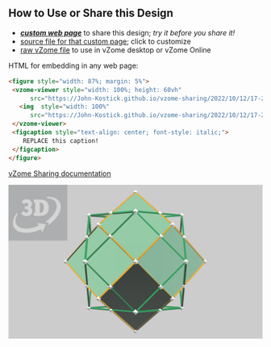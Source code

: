 
## How to Use or Share this Design

 - [***custom web page***][post] to share this design; *try it before you share it!*
 - [source file for that custom page][source]; click to customize
 - [raw vZome file][raw] to use in vZome desktop or vZome Online
 
 HTML for embedding in any web page:
 ```html
<figure style="width: 87%; margin: 5%">
  <vzome-viewer style="width: 100%; height: 60vh"
       src="https://John-Kostick.github.io/vzome-sharing/2022/10/12/17-21-57-Cubocta--RD--Dual/Cubocta--RD--Dual.vZome" >
    <img  style="width: 100%"
       src="https://John-Kostick.github.io/vzome-sharing/2022/10/12/17-21-57-Cubocta--RD--Dual/Cubocta--RD--Dual.png" >
  </vzome-viewer>
  <figcaption style="text-align: center; font-style: italic;">
     REPLACE this caption!
  </figcaption>
</figure>
 ```

[vZome Sharing documentation](https://vzome.github.io/vzome/sharing.html#how-it-works)

![Image](<Cubocta--RD--Dual.png>)


[post]: <https://John-Kostick.github.io/vzome-sharing/2022/10/12/Cubocta--RD--Dual-17-21-57.html>
[source]: <https://github.com/John-Kostick/vzome-sharing/edit/main/_posts/2022-10-12-Cubocta--RD--Dual-17-21-57.md>
[raw]: <https://raw.githubusercontent.com/John-Kostick/vzome-sharing/main/2022/10/12/17-21-57-Cubocta--RD--Dual/Cubocta--RD--Dual.vZome>